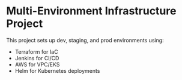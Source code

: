 # Multi-Environment Infrastructure Project

This project sets up dev, staging, and prod environments using:
- Terraform for IaC
- Jenkins for CI/CD
- AWS for VPC/EKS
- Helm for Kubernetes deployments
